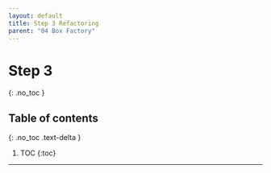 ```yaml
---
layout: default
title: Step 3 Refactoring
parent: "04 Box Factory"
---
```


# Step 3
{: .no_toc }

## Table of contents
{: .no_toc .text-delta }

1. TOC
{:toc}

---
